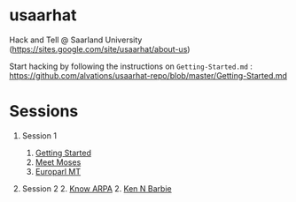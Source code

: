 usaarhat
========

Hack and Tell @ Saarland University (https://sites.google.com/site/usaarhat/about-us)

Start hacking by following the instructions on `Getting-Started.md` : https://github.com/alvations/usaarhat-repo/blob/master/Getting-Started.md


Sessions
====

 1. Session 1
 	1. [Getting Started](https://github.com/alvations/usaarhat-repo/blob/master/Getting-Started.md)
 	1. [Meet Moses](https://github.com/alvations/usaarhat-repo/blob/master/MeeT-Moses.md)
 	1. [Europarl MT](https://github.com/alvations/usaarhat-repo/blob/master/Europarl-MT.md)
 
 2. Session 2
 	2. [Know ARPA](https://github.com/alvations/usaarhat-repo/blob/master/Know-ARPA.md)
 	2. [Ken N Barbie](https://github.com/alvations/usaarhat-repo/blob/master/Ken-N-Barbie.md)
